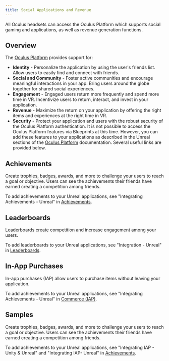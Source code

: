 ```yaml
---
title: Social Applications and Revenue
---
```

All Oculus headsets can access the Oculus Platform which supports social gaming and applications, as well as revenue generation functions. 

## Overview

The [Oculus Platform](/documentation/platform/latest/concepts/book-plat-sdk-intro/) provides support for:

* **Identity** - Personalize the application by using the user's friends list. Allow users to easily find and connect with friends.
* **Social and Community** - Foster active communities and encourage meaningful interactions in your app. Bring users around the globe together for shared social experiences.
* **Engagement** - Engaged users return more frequently and spend more time in VR. Incentivize users to return, interact, and invest in your application.
* **Revenue** - Maximize the return on your application by offering the right items and experiences at the right time in VR.
* **Security** - Protect your application and users with the robust security of the Oculus Platform authentication.
It is not possible to access the Oculus Platform features via Blueprints at this time. However, you can add these features to your applications as described in the Unreal sections of the [Oculus Platform](/documentation/platform/latest/concepts/book-plat-sdk-intro/) documentation. Several useful links are provided below.

## Achievements

Create trophies, badges, awards, and more to challenge your users to reach a goal or objective. Users can see the achievements their friends have earned creating a competition among friends.

To add achievements to your Unreal applications, see "Integrating Achievements - Unreal" in [Achievements](/documentation/platform/latest/concepts/dg-achievements/).

## Leaderboards

Leaderboards create competition and increase engagement among your users.

To add leaderboards to your Unreal applications, see "Integration - Unreal" in [Leaderboards](/documentation/platform/latest/concepts/dg-cc-leaderboards/).

## In-App Purchases

In-app purchases (IAP) allow users to purchase items without leaving your application.

To add achievements to your Unreal applications, see "Integrating Achievements - Unreal" in [Commerce (IAP)](/documentation/platform/latest/concepts/dg-iap/).

## Samples

Create trophies, badges, awards, and more to challenge your users to reach a goal or objective. Users can see the achievements their friends have earned creating a competition among friends.

To add achievements to your Unreal applications, see "Integrating IAP - Unity & Unreal" and "Integrating IAP- Unreal" in [Achievements](/documentation/platform/latest/concepts/dg-achievements/).

